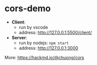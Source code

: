# cors-demo
- **Client**:
  - run by vscode
  - address: http://127.0.0.1:5500/client/
- **Server**:
  - run by nodejs: `npm start`
  - address: http://127.0.0.1:3000
 
More: https://hackmd.io/@chuong/cors
